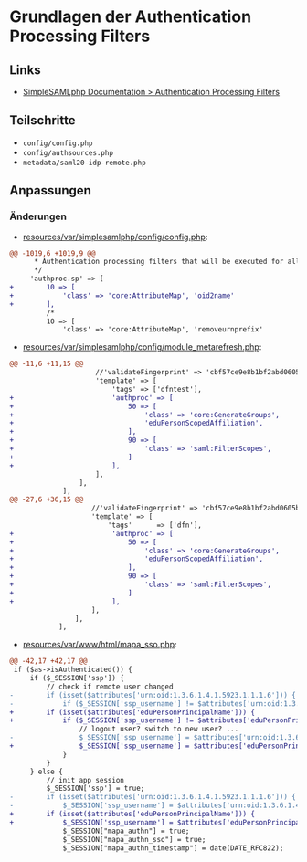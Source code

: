 # Grundlagen der Authentication Processing Filters

## Links
* [SimpleSAMLphp Documentation > Authentication Processing Filters](https://simplesamlphp.org/docs/stable/simplesamlphp-authproc.html)

## Teilschritte
* `config/config.php`
* `config/authsources.php`
* `metadata/saml20-idp-remote.php`

[//]: # (AUTOGENERATE START)
## Anpassungen
### Änderungen
* [resources/var/simplesamlphp/config/config.php](../../../blob/main/07_authproc/resources/var/simplesamlphp/config/config.php):
```diff
@@ -1019,6 +1019,9 @@
      * Authentication processing filters that will be executed for all SPs
      */
     'authproc.sp' => [
+        10 => [
+            'class' => 'core:AttributeMap', 'oid2name'
+        ],
         /*
         10 => [
             'class' => 'core:AttributeMap', 'removeurnprefix'
```
* [resources/var/simplesamlphp/config/module_metarefresh.php](../../../blob/main/07_authproc/resources/var/simplesamlphp/config/module_metarefresh.php):
```diff
@@ -11,6 +11,15 @@
                     //'validateFingerprint' => 'cbf57ce9e8b1bf2abd0605bd943a0ce505829325',
                     'template' => [
                         'tags' => ['dfntest'],
+                        'authproc' => [
+                            50 => [
+                                'class' => 'core:GenerateGroups',
+                                'eduPersonScopedAffiliation',
+                            ],
+                            90 => [
+                                'class' => 'saml:FilterScopes',
+                            ]
+                        ],
                     ],
                 ],
             ],
@@ -27,6 +36,15 @@
 					//'validateFingerprint' => 'cbf57ce9e8b1bf2abd0605bd943a0ce505829325',
 					'template' => [
 						'tags'	    => ['dfn'],
+                        'authproc' => [
+                            50 => [
+                                'class' => 'core:GenerateGroups',
+                                'eduPersonScopedAffiliation',
+                            ],
+                            90 => [
+                                'class' => 'saml:FilterScopes',
+                            ]
+                        ],
 					],
 				],
 			],
```
* [resources/var/www/html/mapa_sso.php](../../../blob/main/07_authproc/resources/var/www/html/mapa_sso.php):
```diff
@@ -42,17 +42,17 @@
 if ($as->isAuthenticated()) {
     if ($_SESSION['ssp']) {
         // check if remote user changed
-        if (isset($attributes['urn:oid:1.3.6.1.4.1.5923.1.1.1.6'])) {
-            if ($_SESSION['ssp_username'] != $attributes['urn:oid:1.3.6.1.4.1.5923.1.1.1.6'][0]) {
+        if (isset($attributes['eduPersonPrincipalName'])) {
+            if ($_SESSION['ssp_username'] != $attributes['eduPersonPrincipalName'][0]) {
                 // logout user? switch to new user? ...
-                $_SESSION['ssp_username'] = $attributes['urn:oid:1.3.6.1.4.1.5923.1.1.1.6'][0];
+                $_SESSION['ssp_username'] = $attributes['eduPersonPrincipalName'][0];
             }
         }
     } else {
         // init app session
         $_SESSION['ssp'] = true;
-        if (isset($attributes['urn:oid:1.3.6.1.4.1.5923.1.1.1.6'])) {
-            $_SESSION['ssp_username'] = $attributes['urn:oid:1.3.6.1.4.1.5923.1.1.1.6'][0];
+        if (isset($attributes['eduPersonPrincipalName'])) {
+            $_SESSION['ssp_username'] = $attributes['eduPersonPrincipalName'][0];
             $_SESSION["mapa_authn"] = true;
             $_SESSION["mapa_authn_sso"] = true;
             $_SESSION["mapa_authn_timestamp"] = date(DATE_RFC822);
```

[//]: # (AUTOGENERATE END)
